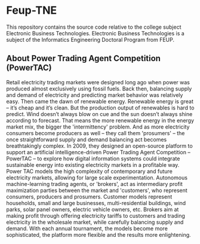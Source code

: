 # Feup-TNE
This repository contains the source code relative to the college subject Electronic Business Technologies.
Electronic Business Technologies is a subject of the Informatics Engineering Doctoral Program from FEUP.

## About Power Trading Agent Competition (PowerTAC)
Retail electricity trading markets were designed long ago when power was produced almost exclusively using fossil fuels. Back then, balancing supply and demand of electricity and predicting market behavior was relatively easy. Then came the dawn of renewable energy. Renewable energy is great – it’s cheap and it’s clean. But the production output of renewables is hard to predict. Wind doesn’t always blow on cue and the sun doesn’t always shine according to forecast. That means the more renewable energy in the energy market mix, the bigger the 'intermittency' problem. And as more electricity consumers become producers as well – they call them 'prosumers' – the once straightforward supply and demand balancing act becomes breathtakingly complex. In 2009, they designed an open-source platform to support an artificial intelligence-driven Power Trading Agent Competition – PowerTAC – to explore how digital information systems could integrate sustainable energy into existing electricity markets in a profitable way. Power TAC models the high complexity of contemporary and future electricity markets, allowing for large scale experimentation. Autonomous machine-learning trading agents, or 'brokers', act as intermediary profit maximization parties between the market and 'customers', who represent consumers, producers and prosumers. Customer models represent households, small and large businesses, multi-residential buildings, wind parks, solar panel owners, electric vehicle owners, etc. Brokers aim at making profit through offering electricity tariffs to customers and trading electricity in the wholesale market, while carefully balancing supply and demand. With each annual tournament, the models become more sophisticated, the platform more flexible and the results more enlightening.
